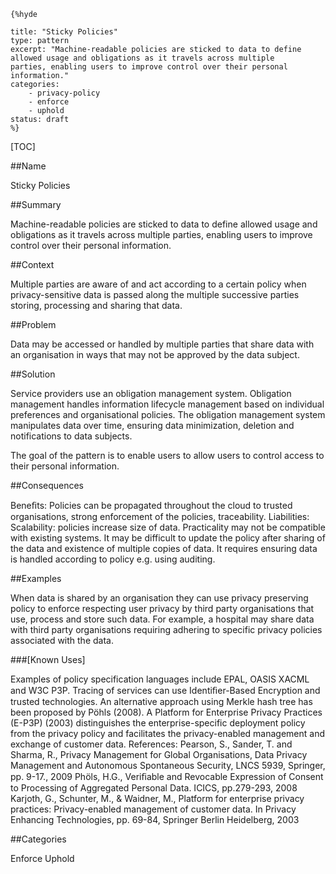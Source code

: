     {%hyde

    title: "Sticky Policies"
    type: pattern
    excerpt: "Machine-readable policies are sticked to data to define
    allowed usage and obligations as it travels across multiple
    parties, enabling users to improve control over their personal
    information."
    categories: 
        - privacy-policy
        - enforce
        - uphold
    status: draft
    %}

[TOC]

##Name
<!--Primary name the pattern is known by.-->

Sticky Policies

<!--###[Also Known As]-->
<!-- All other names the pattern is known by.-->



##Summary
<!-- One short paragraph summarising the pattern.-->

Machine-readable policies are sticked to data to define allowed usage
and obligations as it travels across multiple parties, enabling users
to improve control over their personal information.

##Context
<!-- The situations in which the pattern may apply.-->

Multiple parties are aware of and act according to a certain policy
when privacy-sensitive data is passed along the multiple successive
parties storing, processing and sharing that data.

##Problem
<!-- The problem a pattern addresses, including a list of forces describing why a problem might be difficult to solve.-->

Data may be accessed or handled by multiple parties that share data
with an organisation in ways that may not be approved by the data
subject.

##Solution
<!-- A concise description of how the pattern addresses the problem.-->

Service providers use an obligation management system. Obligation
management handles information lifecycle management based on
individual preferences and organisational policies. The obligation
management system manipulates data over time, ensuring data
minimization, deletion and notifications to data subjects.

<!--goals-->
The goal of the pattern is to enable users to allow users to control
access to their personal information.

<!--###[Structure]-->
<!--A detailed specification of the structural aspects of the pattern. A class diagram if applicable.-->



<!--###[Implementation]-->
<!--Guidelines for implementing the pattern; code fragments; suggested PETS; policy fragments.-->



##Consequences
<!--The advantages (benefits) and disadvantages (liabilities) of applying the pattern.-->



<!--constraints and consequences-->
Beneﬁts: Policies can be propagated throughout the cloud to trusted
organisations, strong enforcement of the policies, traceability.
Liabilities: Scalability: policies increase size of data. Practicality
may not be compatible with existing systems. It may be difficult to
update the policy after sharing of the data and existence of multiple
copies of data. It requires ensuring data is handled according to
policy e.g. using auditing.

<!--###[Constraints]-->
<!-- limitations as a consequence of applying the pattern.-->



##Examples
<!--Motivational example to see how the pattern is applied.-->

When data is shared by an organisation they can use privacy preserving
policy to enforce respecting user privacy by third party organisations
that use, process and store such data. For example, a hospital may
share data with third party organisations requiring adhering to
specific privacy policies associated with the data.

###[Known Uses]
<!-- Pointers to various applications of the pattern.-->

Examples of policy specification languages include EPAL, OASIS XACML
and W3C P3P. Tracing of services can use Identiﬁer-Based Encryption
and trusted technologies. An alternative approach using Merkle hash
tree has been proposed by Pöhls (2008). A Platform for Enterprise
Privacy Practices (E-P3P) (2003) distinguishes the enterprise-specific
deployment policy from the privacy policy and facilitates the
privacy-enabled management and exchange of customer data. References:
Pearson, S., Sander, T. and Sharma, R., Privacy Management for Global
Organisations, Data Privacy Management and Autonomous Spontaneous
Security, LNCS 5939, Springer, pp. 9-17., 2009 Phöls, H.G., Veriﬁable
and Revocable Expression of Consent to Processing of Aggregated
Personal Data. ICICS, pp.279-293, 2008 Karjoth, G., Schunter, M., &
Waidner, M., Platform for enterprise privacy practices:
Privacy-enabled management of customer data. In Privacy Enhancing
Technologies, pp. 69-84, Springer Berlin Heidelberg, 2003

<!--##See Also-->
<!-- Any pointers to relevant information, not contained in the subfields below.-->



<!--###[Related Patterns]-->
<!-- Supporting and conflicting patterns-->



<!--###[Sources]-->
<!-- References to the original source of the pattern.-->



<!--##General Comments-->
<!-- Separate discussion on the pattern.-->



##Categories
<!-- Placeholder for future agreed upon categories as per collaboration's evaluation.-->

Enforce
Uphold

<!--##Tags-->
<!-- User definable descriptors for additional correlation.-->


